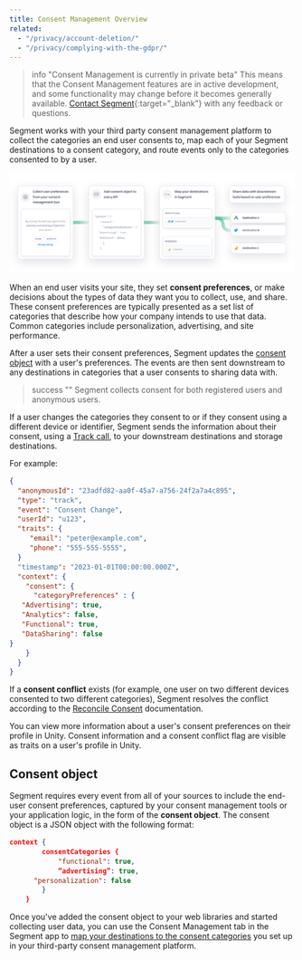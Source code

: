 ```yaml
---
title: Consent Management Overview
related:
  - "/privacy/account-deletion/"
  - "/privacy/complying-with-the-gdpr/"
---
```

> info "Consent Management is currently in private beta"
> This means that the Consent Management features are in active development, and some functionality may change before it becomes generally available. [Contact Segment](https://segment.com/help/contact/){:target="_blank"} with any feedback or questions.

Segment works with your third party consent management platform to collect the categories an end user consents to, map each of your Segment destinations to a consent category, and route events only to the categories consented to by a user.

![Diagram outlining information flowing from an end user to Segment destinations](src/privacy/images/consent-overview.png)

When an end user visits your site, they set **consent preferences**, or make decisions about the types of data they want you to collect, use, and share. These consent preferences are typically presented as a set list of categories that describe how your company intends to use that data. Common categories include personalization, advertising, and site performance.

After a user sets their consent preferences, Segment updates the [consent object](#consent-object) with a user's preferences. The events are then sent downstream to any destinations in categories that a user consents to sharing data with.

> success ""
> Segment collects consent for both registered users and anonymous users.

If a user changes the categories they consent to or if they consent using a different device or identifier, Segment sends the information about their consent, using a [Track call](docs/connections/spec/track), to your downstream destinations and storage destinations.

For example: 

``` json
{
  "anonymousId": "23adfd82-aa0f-45a7-a756-24f2a7a4c895",
  "type": "track",
  "event": "Consent Change",
  "userId": "u123",
  "traits": {
     "email": "peter@example.com",
     "phone": "555-555-5555",
  }
  "timestamp": "2023-01-01T00:00:00.000Z",
  "context": {
    "consent": {
      "categoryPreferences" : {
   "Advertising": true,
   "Analytics": false,
   "Functional": true,
   "DataSharing": false
}
    }
  }
}
```

If a **consent conflict** exists (for example, one user on two different devices consented to two different categories), Segment resolves the conflict according to the [Reconcile Consent](/docs/privacy/reconcile-consent) documentation.

You can view more information about a user's consent preferences on their profile in Unity. Consent information and a consent conflict flag are visible as traits on a user's profile in Unity.

## Consent object

Segment requires every event from all of your sources to include the end-user consent preferences, captured by your consent management tools or your application logic, in the form of the **consent object**. The consent object is a JSON object with the following format:

```json
context {
		consentCategories {
			"functional": true,
			“advertising”: true,
      "personalization": false
		}
	}
```

<!-- settings are here: https://github.com/segmentio/analytics-schemas/commit/3497903b49664c82d1e6749fbb1d794f2f197f6d--->

Once you've added the consent object to your web libraries and started collecting user data, you can use the Consent Management tab in the Segment app to [map your destinations to the consent categories](/docs/src/privacy/configure-consent-management) you set up in your third-party consent management platform.
